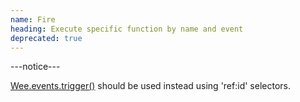 ```yaml
---
name: Fire
heading: Execute specific function by name and event
deprecated: true
---
```


---notice---

[Wee.events.trigger()](#trigger) should be used instead using 'ref:id' selectors.